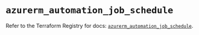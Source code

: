 # `azurerm_automation_job_schedule`

Refer to the Terraform Registry for docs: [`azurerm_automation_job_schedule`](https://registry.terraform.io/providers/hashicorp/azurerm/4.21.1/docs/resources/automation_job_schedule).

